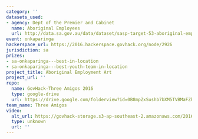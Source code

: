 ```yaml
---
category: ''
datasets_used:
- agency: Dept of the Premier and Cabinet
  name: Aboriginal Employees
  url: http://data.sa.gov.au/data/dataset/sasp-target-53-aboriginal-employees/resource/5038d5b3-73d5-472e-adf5-860e86905435
event: onkaparinga
hackerspace_url: https://2016.hackerspace.govhack.org/node/2926
jurisdiction: sa
prizes:
- sa-onkaparinga---best-in-location
- sa-onkaparinga---best-youth-team-in-location
project_title: Aboriginal Employment Art
project_url: ''
repo:
  name: GovHack-Three Amigos 2016
  type: google-drive
  url: https://drive.google.com/folderview?id=0B8mpZxSushb7bXM5TVBMaFZhU0k&usp=sharing
team_name: Three Amigos
video:
  alt_url: https://govhack-storage.s3-ap-southeast-2.amazonaws.com/2016/Onkaparinga%20-%203%20Amigos.MOV
  type: unknown
  url: ''
---
```


